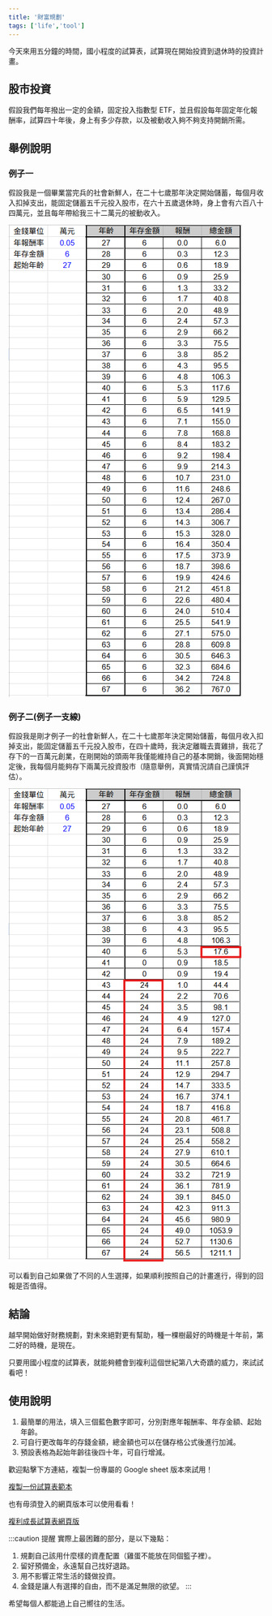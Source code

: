 ```yaml
---
title: '財富規劃'
tags: ['life','tool']
---
```

今天來用五分鐘的時間，國小程度的試算表，試算現在開始投資到退休時的投資計畫。

## 股市投資

假設我們每年撥出一定的金額，固定投入指數型 ETF，並且假設每年固定年化報酬率，試算四十年後，身上有多少存款，以及被動收入夠不夠支持開銷所需。

## 舉例說明

### 例子一
假設我是一個畢業當完兵的社會新鮮人，在二十七歲那年決定開始儲蓄，每個月收入扣掉支出，能固定儲蓄五千元投入股市，在六十五歲退休時，身上會有六百八十四萬元，並且每年帶給我三十二萬元的被動收入。

![img](./img202510/001.png)

### 例子二(例子一支線)
假設我是剛才例子一的社會新鮮人，在二十七歲那年決定開始儲蓄，每個月收入扣掉支出，能固定儲蓄五千元投入股市，在四十歲時，我決定離職去賣雞排，我花了存下的一百萬元創業，在剛開始的頭兩年我僅能維持自己的基本開銷，後面開始穩定後，我每個月能夠存下兩萬元投資股市（隨意舉例，真實情況請自己謹慎評估）。

![img](./img202510/002.png)

可以看到自己如果做了不同的人生選擇，如果順利按照自己的計畫進行，得到的回報是否值得。

## 結論
越早開始做好財務規劃，對未來絕對更有幫助，種一棵樹最好的時機是十年前，第二好的時機，是現在。

只要用國小程度的試算表，就能夠體會到複利這個世紀第八大奇蹟的威力，來試試看吧！

## 使用說明

1. 最簡單的用法，填入三個藍色數字即可，分別對應年報酬率、年存金額、起始年齡。
2. 可自行更改每年的存錢金額，總金額也可以在儲存格公式後進行加減。
3. 預設表格為起始年齡往後四十年，可自行增減。

<p>歡迎點擊下方連結，複製一份專屬的 Google sheet 版本來試用！</p>
<a href="https://docs.google.com/spreadsheets/d/1Pq7z3FZvJPz1hqvTw9iTz74fDlCOIJY3sDgYi_umYzA/copy" target="_blank">複製一份試算表範本</a>
<p></p>

也有毋須登入的網頁版本可以使用看看！

[複利成長試算表網頁版](https://joker123911.github.io/Shuojen-blog/calculator.html)

:::caution 提醒
實際上最困難的部分，是以下幾點：
1. 規劃自己該用什麼樣的資產配置（雞蛋不能放在同個籃子裡）。
2. 留好預備金，永遠幫自己找好退路。
3. 用不影響正常生活的錢做投資。
4. 金錢是讓人有選擇的自由，而不是滿足無限的欲望。
:::

希望每個人都能過上自己嚮往的生活。

